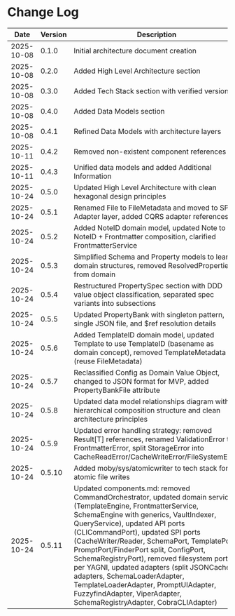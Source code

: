# Change Log

| Date       | Version | Description                                          | Author  |
| ---------- | ------- | ---------------------------------------------------- | ------- |
| 2025-10-08 | 0.1.0   | Initial architecture document creation               | Winston |
| 2025-10-08 | 0.2.0   | Added High Level Architecture section                | Winston |
| 2025-10-08 | 0.3.0   | Added Tech Stack section with verified versions      | Winston |
| 2025-10-08 | 0.4.0   | Added Data Models section                            | Winston |
| 2025-10-08 | 0.4.1   | Refined Data Models with architecture layers         | Winston |
| 2025-10-11 | 0.4.2   | Removed non-existent component references            | Winston |
| 2025-10-11 | 0.4.3   | Unified data models and added Additional Information | Winston |
| 2025-10-24 | 0.5.0   | Updated High Level Architecture with clean hexagonal design principles | Winston |
| 2025-10-24 | 0.5.1   | Renamed File to FileMetadata and moved to SPI Adapter layer, added CQRS adapter references | Winston |
| 2025-10-24 | 0.5.2   | Added NoteID domain model, updated Note to use NoteID + Frontmatter composition, clarified FrontmatterService | Winston |
| 2025-10-24 | 0.5.3   | Simplified Schema and Property models to lean domain structures, removed ResolvedProperties from domain | Winston |
| 2025-10-24 | 0.5.4   | Restructured PropertySpec section with DDD value object classification, separated spec variants into subsections | Winston |
| 2025-10-24 | 0.5.5   | Updated PropertyBank with singleton pattern, single JSON file, and $ref resolution details | Winston |
| 2025-10-24 | 0.5.6   | Added TemplateID domain model, updated Template to use TemplateID (basename as domain concept), removed TemplateMetadata (reuse FileMetadata) | Winston |
| 2025-10-24 | 0.5.7   | Reclassified Config as Domain Value Object, changed to JSON format for MVP, added PropertyBankFile attribute | Winston |
| 2025-10-24 | 0.5.8   | Updated data model relationships diagram with hierarchical composition structure and clean architecture principles | Winston |
| 2025-10-24 | 0.5.9   | Updated error handling strategy: removed Result[T] references, renamed ValidationError to FrontmatterError, split StorageError into CacheReadError/CacheWriteError/FileSystemError | Winston |
| 2025-10-24 | 0.5.10  | Added moby/sys/atomicwriter to tech stack for atomic file writes | Winston |
| 2025-10-24 | 0.5.11  | Updated components.md: removed CommandOrchestrator, updated domain services (TemplateEngine, FrontmatterService, SchemaEngine with generics, VaultIndexer, QueryService), updated API ports (CLICommandPort), updated SPI ports (CacheWriter/Reader, SchemaPort, TemplatePort, PromptPort/FinderPort split, ConfigPort, SchemaRegistryPort), removed filesystem ports per YAGNI, updated adapters (split JSONCache adapters, SchemaLoaderAdapter, TemplateLoaderAdapter, PromptUIAdapter, FuzzyfindAdapter, ViperAdapter, SchemaRegistryAdapter, CobraCLIAdapter) | Winston |
